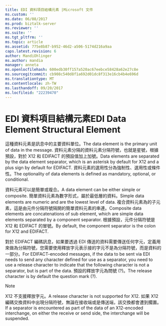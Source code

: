 ```yaml
---
title: EDI 資料項目結構元素 |Microsoft 文件
ms.custom: ''
ms.date: 06/08/2017
ms.prod: biztalk-server
ms.reviewer: ''
ms.suite: ''
ms.tgt_pltfrm: ''
ms.topic: article
ms.assetid: 775e8b87-b952-46d2-a506-5174d216a9aa
caps.latest.revision: 6
author: MandiOhlinger
ms.author: mandia
manager: anneta
ms.openlocfilehash: 600edb30ff157a520ac67eebce58428a62e27c8e
ms.sourcegitcommit: cb908c540d8f1a692d01dc8f313e16cb4b4e696d
ms.translationtype: MT
ms.contentlocale: zh-TW
ms.lasthandoff: 09/20/2017
ms.locfileid: "22239470"
---
```

# <a name="edi-data-element-structural-element"></a><span data-ttu-id="38c50-102">EDI 資料項目結構元素</span><span class="sxs-lookup"><span data-stu-id="38c50-102">EDI Data Element Structural Element</span></span>
<span data-ttu-id="38c50-103">這種資料元素是訊息中的主要資料單位。</span><span class="sxs-lookup"><span data-stu-id="38c50-103">The data element is the primary unit of data in the message.</span></span> <span data-ttu-id="38c50-104">資料元素分隔的資料元素分隔符號，也就是星號，根據預設，對於 X12 和 EDIFACT 的預設值加上加號。</span><span class="sxs-lookup"><span data-stu-id="38c50-104">Data elements are separated by the data element separator, which is an asterisk by default for X12 and a plus sign by default for EDIFACT.</span></span> <span data-ttu-id="38c50-105">資料元素的選用性分為強制性、選用性或條件性。</span><span class="sxs-lookup"><span data-stu-id="38c50-105">The optionality of data elements is defined as mandatory, optional, or conditional.</span></span>  
  
 <span data-ttu-id="38c50-106">資料元素可以是簡單或複合。</span><span class="sxs-lookup"><span data-stu-id="38c50-106">A data element can be either simple or composite.</span></span> <span data-ttu-id="38c50-107">簡單資料元素為數字形式，屬於最低層的資料。</span><span class="sxs-lookup"><span data-stu-id="38c50-107">Simple data elements are numeric and are the lowest level of data.</span></span> <span data-ttu-id="38c50-108">複合資料元素為的子元素，這是由元件分隔符號隔開的簡單資料元素的串連。</span><span class="sxs-lookup"><span data-stu-id="38c50-108">Composite data elements are concatenations of sub element, which are simple data elements separated by a component separator.</span></span> <span data-ttu-id="38c50-109">根據預設，元件分隔符號是 X12 和 EDIFACT 的冒號。</span><span class="sxs-lookup"><span data-stu-id="38c50-109">By default, the component separator is the colon for X12 and EDIFACT.</span></span>  
  
 <span data-ttu-id="38c50-110">對於 EDIFACT 編碼訊息，如果要透過 EDI 傳送的資料需要傳送任何字元，定義用來做為分隔符號，您需要使用釋放字元表示接的字元不是為分隔符號，而是資料的一部分。</span><span class="sxs-lookup"><span data-stu-id="38c50-110">For EDIFACT-encoded messages, if the data to be sent via EDI needs to send any character defined for use as a separator, you need to use a release character to indicate that the following character is not a separator, but is part of the data.</span></span> <span data-ttu-id="38c50-111">預設的釋放字元為問號 (?)。</span><span class="sxs-lookup"><span data-stu-id="38c50-111">The release character is by default the question mark (?).</span></span>  
  
> [!NOTE]
>  <span data-ttu-id="38c50-112">X12 不支援釋放字元。</span><span class="sxs-lookup"><span data-stu-id="38c50-112">A release character is not supported for X12.</span></span> <span data-ttu-id="38c50-113">如果 X12 編碼交換資料中出現分隔符號，無論在接收端或是傳送端，該交換都會遭到擱置。</span><span class="sxs-lookup"><span data-stu-id="38c50-113">If a separator is encountered as part of the data of an X12-encoded interchange, on either the receive or send side, the interchange will be suspended.</span></span>
